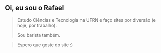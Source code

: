 ## Oi, eu sou o Rafael

> Estudo Ciências e Tecnologia na UFRN e faço sites por diversão (e hoje, por trabalho).
>
> Sou barista também.

> Espero que goste do site :)
